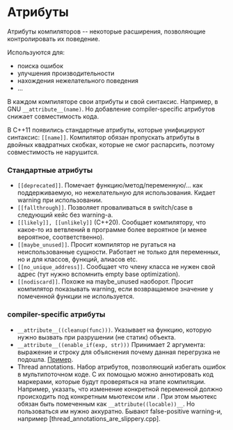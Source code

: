 # Атрибуты

Атрибуты компиляторов -- некоторые расширения, позволяющие контролировать их поведение.

Используются для:
* поиска ошибок
* улучшения производительности
* нахождения нежелательного поведения
* ...


В каждом компиляторе свои атрибуты и свой синтаксис. Например, в GNU  `__attribute__(name)`.
Но добавление compiler-specific атрибутов снижает совместимость кода.

В С++11 появились стандартные атрибуты, которые унифицируют синтаксис:
`[[name]]`. Компилятор обязан пропускать атрибуты в двойных квадратных скобках, которые не смог распарсить, поэтому совместимость не нарушится.



### Стандартные атрибуты

*  `[[deprecated]]`.
Помечает функцию/метод/переменную/... как поддерживаемую, но нежелательную для использования. Кидает warning при использовании.
*  `[[fallthrough]]`.
   Позволяет проваливаться в switch/case в следующий кейс без warning-a.
*  `[[likely]], [[unlikely]]` (C++20).
   Сообщает компилятору, что какое-то из ветвлений в программе более вероятное (и менее вероятное, соответственно).
*  `[[maybe_unused]]`.
   Просит компилятор не ругаться на неиспользованные сущности. Работает не только для переменных, но и для классов, функций, алиасов etc. 
* `[[no_unique_address]]`.
  Сообщает что члену класса не нужен свой адрес (тут нужно вспомнить empty base optimization).
* `[[nodiscard]]`. Похоже на maybe_unused наоборот. Просит компилятор показывать warning, если возвращаемое значение у помеченной функции не используется.

### compiler-specific атрибуты
* `__attribute__((cleanup(func)))`. 
Указывает на функцию, которую нужно вызвать при разрушении (не статик) объекта.
* `__attribute__((enable_if(exp, str)))` Принимает 2 аргумента: выражение и строку для объяснения почему данная перегрузка не подошла.
[Пример](https://github.com/abseil/abseil-cpp/blob/4bb9e39c88854dbf466688177257d11810719853/absl/strings/internal/str_format/bind.h#L108).
* Thread annotations. Набор атрибутов, позволяющий избегать ошибок в мультипоточном коде. 
  С их помощью можно аннотировать код маркерами, которые будут проверяться на этапе компиляции.
  Например, указать, что изменение конкретной переменной должно происходить под конкретным мьютексом или .
  При этом мьютекс обязан быть помеченным как `__attribute((locable))__`.
  Но пользоваться им нужно аккуратно. Бывают false-positive warning-и, например [thread_annotations_are_slippery.cpp].
